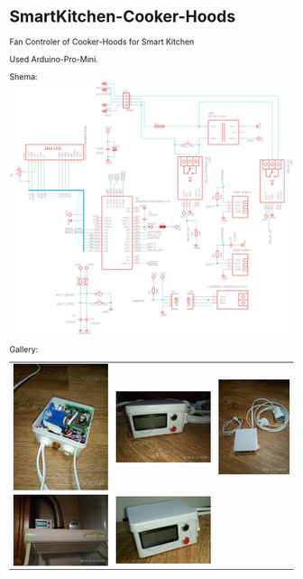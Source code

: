# SmartKitchen-Cooker-Hoods
Fan Controler of Cooker-Hoods for Smart Kitchen

Used Arduino-Pro-Mini.


Shema:
![shema](https://github.com/lexxai/SmartKitchen-Cooker-Hoods/blob/master/Shema/Smart-Kitchen-autofan.png)

Gallery:
<table>
<tr>  
<td><img src="https://github.com/lexxai/SmartKitchen-Cooker-Hoods/blob/master/img/photo_2019-12-12_20-09-31.jpg"</td>
<td><img src="https://github.com/lexxai/SmartKitchen-Cooker-Hoods/blob/master/img/photo_2019-12-12_20-09-41.jpg"</td>
<td><img src="https://github.com/lexxai/SmartKitchen-Cooker-Hoods/blob/master/img/photo_2019-12-12_20-09-47.jpg"</td>
</tr> 
<tr>    
<td><img src="https://github.com/lexxai/SmartKitchen-Cooker-Hoods/blob/master/img/photo_2019-12-12_20-09-57.jpg"</td>
<td><img src="https://github.com/lexxai/SmartKitchen-Cooker-Hoods/blob/master/img/photo_2019-12-12_20-11-52.jpg"</td>
</tr>
</table>
